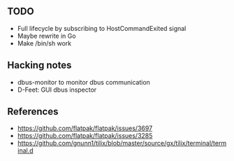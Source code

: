## TODO

* Full lifecycle by subscribing to HostCommandExited signal
* Maybe rewrite in Go
* Make /bin/sh work

## Hacking notes

* dbus-monitor to monitor dbus communication
* D-Feet: GUI dbus inspector

## References

* https://github.com/flatpak/flatpak/issues/3697
* https://github.com/flatpak/flatpak/issues/3285
* https://github.com/gnunn1/tilix/blob/master/source/gx/tilix/terminal/terminal.d
